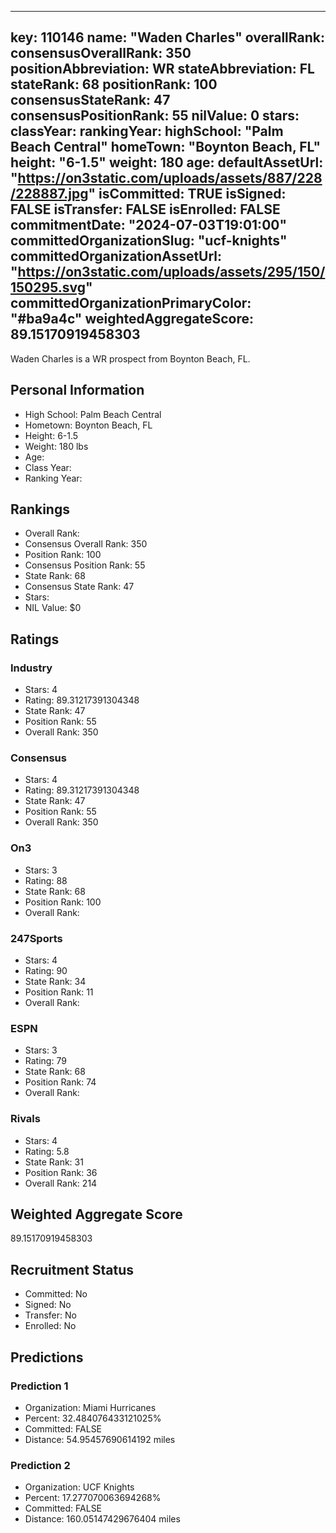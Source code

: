 ---
  key: 110146
  name: "Waden Charles"
  overallRank: 
  consensusOverallRank: 350
  positionAbbreviation: WR
  stateAbbreviation: FL
  stateRank: 68
  positionRank: 100
  consensusStateRank: 47
  consensusPositionRank: 55
  nilValue: 0
  stars: 
  classYear: 
  rankingYear: 
  highSchool: "Palm Beach Central"
  homeTown: "Boynton Beach, FL"
  height: "6-1.5"
  weight: 180
  age: 
  defaultAssetUrl: "https://on3static.com/uploads/assets/887/228/228887.jpg"
  isCommitted: TRUE
  isSigned: FALSE
  isTransfer: FALSE
  isEnrolled: FALSE
  commitmentDate: "2024-07-03T19:01:00"
  committedOrganizationSlug: "ucf-knights"
  committedOrganizationAssetUrl: "https://on3static.com/uploads/assets/295/150/150295.svg"
  committedOrganizationPrimaryColor: "#ba9a4c"
  weightedAggregateScore: 89.15170919458303
  ---
  
  Waden Charles is a WR prospect from Boynton Beach, FL.
  
  ## Personal Information
  - High School: Palm Beach Central
  - Hometown: Boynton Beach, FL
  - Height: 6-1.5
  - Weight: 180 lbs
  - Age: 
  - Class Year: 
  - Ranking Year: 
  
  ## Rankings
  - Overall Rank: 
  - Consensus Overall Rank: 350
  - Position Rank: 100
  - Consensus Position Rank: 55
  - State Rank: 68
  - Consensus State Rank: 47
  - Stars: 
  - NIL Value: $0
  
  ## Ratings
  
  ### Industry
  - Stars: 4
  - Rating: 89.31217391304348
  - State Rank: 47
  - Position Rank: 55
  - Overall Rank: 350
  
  ### Consensus
  - Stars: 4
  - Rating: 89.31217391304348
  - State Rank: 47
  - Position Rank: 55
  - Overall Rank: 350
  
  ### On3
  - Stars: 3
  - Rating: 88
  - State Rank: 68
  - Position Rank: 100
  - Overall Rank: 
  
  ### 247Sports
  - Stars: 4
  - Rating: 90
  - State Rank: 34
  - Position Rank: 11
  - Overall Rank: 
  
  ### ESPN
  - Stars: 3
  - Rating: 79
  - State Rank: 68
  - Position Rank: 74
  - Overall Rank: 
  
  ### Rivals
  - Stars: 4
  - Rating: 5.8
  - State Rank: 31
  - Position Rank: 36
  - Overall Rank: 214
  
  ## Weighted Aggregate Score
  89.15170919458303
  
  ## Recruitment Status
  - Committed: No
  - Signed: No
  - Transfer: No
  - Enrolled: No
  
  
  
  ## Predictions
  
  ### Prediction 1
  - Organization: Miami Hurricanes
  - Percent: 32.484076433121025%
  - Committed: FALSE
  - Distance: 54.95457690614192 miles
  
  ### Prediction 2
  - Organization: UCF Knights
  - Percent: 17.277070063694268%
  - Committed: FALSE
  - Distance: 160.05147429676404 miles
  